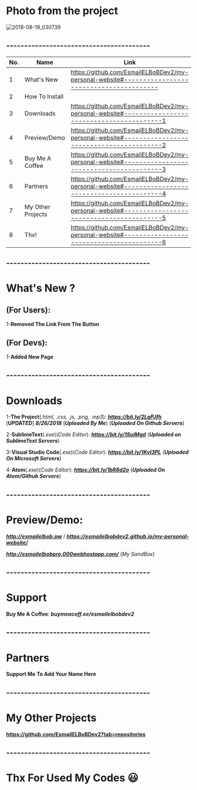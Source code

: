 # Photo from the project
![2018-08-19_030739](https://user-images.githubusercontent.com/28893833/44304482-171f1880-a35d-11e8-9896-a8299930b5bb.png)
## ----------------------------------------

| No.  | Name | Link |
| ------------- | ------------- | ------------- |
| 1  | What's New  | https://github.com/EsmailELBoBDev2/my-personal-website#----------------------------------------  |
| 2  | How To Install|   |
| 3  | Downloads  | https://github.com/EsmailELBoBDev2/my-personal-website#-----------------------------------------1  |
| 4  | Preview/Demo  | https://github.com/EsmailELBoBDev2/my-personal-website#-----------------------------------------2  |
| 5  | Buy Me A Coffee  | https://github.com/EsmailELBoBDev2/my-personal-website#-----------------------------------------3  |
| 6  | Partners  | https://github.com/EsmailELBoBDev2/my-personal-website#-----------------------------------------4  |
| 7  | My Other Projects  |https://github.com/EsmailELBoBDev2/my-personal-website#-----------------------------------------5  |
| 8  | Thx!  | https://github.com/EsmailELBoBDev2/my-personal-website#-----------------------------------------6  |
## ----------------------------------------
# What's New ?

## (For Users): 
1-**Removed The Link From The Button**
## (For Devs): 
1-**Added New Page**
## ----------------------------------------
# Downloads

1-**The Project**(*.html, .css, .js, .png, .mp3*): ***https://bit.ly/2LgPJfh*** [**UPDATED**] ***8/26/2018*** (***Uploaded By Me***) (***Uploaded On Github Servers***)

2-**SublimeText**(*.exe*)(*Code Editor*): ***https://bit.ly/1SuiMgd*** (***Uploaded on SublimeText Servers***)

3-**Visual Studio Code**(*.exe*)(*Code Editor*): ***https://bit.ly/1KvI3PL*** (***Uploaded On Microsoft Servers***)

4-**Atom**(*.exe*)(*Code Editor*): ***https://bit.ly/1bR8d2o*** (***Uploaded On Atom/Github Servers***)
## ----------------------------------------
# Preview/Demo:
***http://esmailelbob.pw*** / ***https://esmailelbobdev2.github.io/my-personal-website/***

***http://esmailelbobpro.000webhostapp.com/*** (*My SandBox*)
## ----------------------------------------
# Support

**Buy Me A Coffee**: ***buymeacoff.ee/esmailelbobdev2***
## ----------------------------------------
# Partners

**Support Me To Add Your Name Here**
## ----------------------------------------
# My Other Projects

**https://github.com/EsmailELBoBDev2?tab=repositories**
## ----------------------------------------

# Thx For Used My Codes :smiley:
